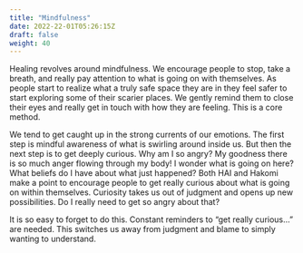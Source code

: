 ```yaml
---
title: "Mindfulness"
date: 2022-22-01T05:26:15Z
draft: false
weight: 40
---
```

Healing revolves around mindfulness. We encourage people to stop, take a breath, and really pay attention to what is going on with themselves. As people start to realize what a truly safe space they are in they feel safer to start exploring some of their scarier places.  We gently remind them to close their eyes and really get in touch with how they are feeling. This is a core method.

We tend to get caught up in the strong currents of our emotions. The first step is mindful awareness of what is swirling around inside us. But then the next step is to get deeply curious. Why am I so angry? My goodness there is so much anger flowing through my body! I wonder what is going on here? What beliefs do I have about what just happened? Both HAI and Hakomi make a point to encourage people to get really curious about what is going on within themselves. Curiosity takes us out of judgment and opens up new possibilities. Do I really need to get so angry about that?

It is so easy to forget to do this. Constant reminders to “get really curious…” are needed. This switches us away from judgment and blame to simply wanting to understand.

